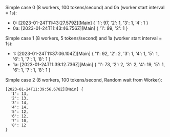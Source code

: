 Simple case 0 (8 workers, 100 tokens/second) and 0a (worker start interval = 1s):
  - 0: [2023-01-24T11:43:27.579Z][Main] { '1': 97, '2': 1, '3': 1, '4': 1 }
  - 0a: [2023-01-24T11:43:46.756Z][Main] { '1': 99, '2': 1 }

Simple case 1 (8 workers, 5 tokens/second) and 1a (worker start interval = 1s):

  - 1: [2023-01-24T11:37:06.104Z][Main] { '1': 92, '2': 2, '3': 1, '4': 1, '5': 1, '6': 1, '7': 1, '8': 1 }
  - 1a: [2023-01-24T11:39:12.736Z][Main] { '1': 73, '2': 2, '3': 2, '4': 19, '5': 1, '6': 1, '7': 1, '8': 1 }

Simple case 2 (8 workers, 100 tokens/second, Random wait from Worker):

```
[2023-01-24T11:39:56.678Z][Main] {
  '1': 13,
  '2': 13,
  '3': 14,
  '4': 14,
  '5': 12,
  '6': 12,
  '7': 10,
  '8': 12
}
```
